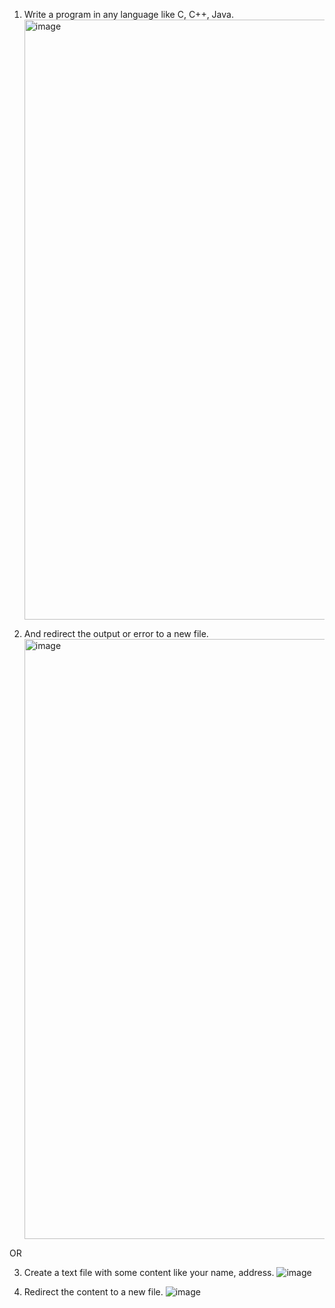 1) Write a program in any language like C, C++, Java.
   <img width="960" alt="image" src="https://github.com/Sharath15eUR/PandiMuniasamyM/assets/65610375/fe55b2b6-31d4-43d2-91a8-fb0511ed6b2b">


2) And redirect the output or error to a new file.
    <img width="960" alt="image" src="https://github.com/Sharath15eUR/PandiMuniasamyM/assets/65610375/ecbe44bc-56b9-4e64-b0df-c7e6ac3d061c">


OR

3) Create a text file with some content like your name, address.
    ![image](https://github.com/Sharath15eUR/PandiMuniasamyM/assets/65610375/529830c2-2e25-4b0c-af54-1129b30b612f)

4) Redirect the content to a new file.
   ![image](https://github.com/Sharath15eUR/PandiMuniasamyM/assets/65610375/529830c2-2e25-4b0c-af54-1129b30b612f)

